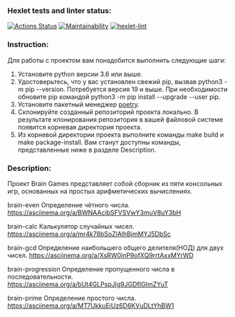 ### Hexlet tests and linter status:
[![Actions Status](https://github.com/Alexion24/python-project-lvl1/workflows/hexlet-check/badge.svg)](https://github.com/Alexion24/python-project-lvl1/actions)
[![Maintainability](https://api.codeclimate.com/v1/badges/715de97bdc166faf1528/maintainability)](https://codeclimate.com/github/Alexion24/python-project-lvl1/maintainability)
[![hexlet-lint](https://github.com/Alexion24/python-project-lvl1/actions/workflows/lint.yml/badge.svg)](https://github.com/Alexion24/python-project-lvl1/actions/workflows/lint.yml)


### Instruction:
Для работы с проектом вам понадобится выполнить следующие шаги:
1) Установите python версии 3.6 или выше.
2) Удостоверьтесь, что у вас установлен свежий pip, вызвав python3 -m pip --version. Потребуется версия 19 и выше. При необходимости обновите pip командой python3 -m pip install --upgrade --user pip.
3) Установите пакетный менеджер [poetry](https://poetry.eustace.io/).
4) Склонируйте созданный репозиторий проекта локально. В результате клонирования репозитория в вашей файловой системе появится корневая директория проекта.
5) Из корневой директории проекта выполните команды make build и make package-install. Вам станут доступны команды, представленные ниже в разделе Description.


### Description:
Проект Brain Games представляет собой сборник из пяти консольных игр, основанных на простых арифметических вычислениях. 

brain-even Определение чётного числа. 
https://asciinema.org/a/BWNAAcibSFVSVwY3muV8uY3bH

brain-calc Калькулятор случайных чисел.
https://asciinema.org/a/mr4k78bSoZlAlhBjmMYJ5DbSc

brain-gcd Определение наибольшего общего делителя(НОД) для двух чисел.
https://asciinema.org/a/XsRW0jnP9ofXQ9rrtAxxMYrWD

brain-progression Определение пропущенного числа в последовательности.
https://asciinema.org/a/bUt4GLPspJlg9JGDfIGImZYuT

brain-prime Определение простого числа.
https://asciinema.org/a/MT7UkkuEiUz6D6KVuDLtYhBW1
